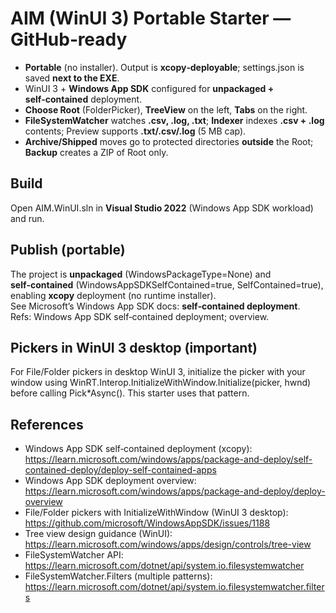 ﻿# AIM (WinUI 3) Portable Starter — GitHub‑ready

- **Portable** (no installer). Output is **xcopy‑deployable**; settings.json is saved **next to the EXE**.
- WinUI 3 + **Windows App SDK** configured for **unpackaged + self‑contained** deployment.
- **Choose Root** (FolderPicker), **TreeView** on the left, **Tabs** on the right.
- **FileSystemWatcher** watches **.csv, .log, .txt**; **Indexer** indexes **.csv + .log** contents; Preview supports **.txt/.csv/.log** (5 MB cap).
- **Archive/Shipped** moves go to protected directories **outside** the Root; **Backup** creates a ZIP of Root only.

## Build
Open AIM.WinUI.sln in **Visual Studio 2022** (Windows App SDK workload) and run.

## Publish (portable)
The project is **unpackaged** (WindowsPackageType=None) and **self‑contained** (WindowsAppSDKSelfContained=true, SelfContained=true), enabling **xcopy** deployment (no runtime installer).  
See Microsoft’s Windows App SDK docs: **self‑contained deployment**.  
Refs: Windows App SDK self‑contained deployment; overview.  
 
## Pickers in WinUI 3 desktop (important)
For File/Folder pickers in desktop WinUI 3, initialize the picker with your window using WinRT.Interop.InitializeWithWindow.Initialize(picker, hwnd) before calling Pick*Async(). This starter uses that pattern.

## References
- Windows App SDK self‑contained deployment (xcopy): https://learn.microsoft.com/windows/apps/package-and-deploy/self-contained-deploy/deploy-self-contained-apps  
- Windows App SDK deployment overview: https://learn.microsoft.com/windows/apps/package-and-deploy/deploy-overview  
- File/Folder pickers with InitializeWithWindow (WinUI 3 desktop): https://github.com/microsoft/WindowsAppSDK/issues/1188  
- Tree view design guidance (WinUI): https://learn.microsoft.com/windows/apps/design/controls/tree-view  
- FileSystemWatcher API: https://learn.microsoft.com/dotnet/api/system.io.filesystemwatcher  
- FileSystemWatcher.Filters (multiple patterns): https://learn.microsoft.com/dotnet/api/system.io.filesystemwatcher.filters  